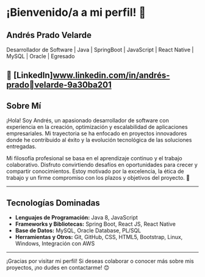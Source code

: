 # ¡Bienvenido/a a mi perfil! 👋

## Andrés Prado Velarde

Desarrollador de Software | Java | SpringBoot | JavaScript | React Native | MySQL | Oracle | Egresado

🔗 [LinkedIn]www.linkedin.com/in/andrés-pradovelarde-9a30ba201
---

## Sobre Mí

¡Hola! Soy Andrés, un apasionado desarrollador de software con experiencia en la creación, optimización y escalabilidad de aplicaciones empresariales. Mi trayectoria se ha enfocado en proyectos innovadores donde he contribuido al éxito y la evolución tecnológica de las soluciones entregadas.

Mi filosofía profesional se basa en el aprendizaje continuo y el trabajo colaborativo. Disfruto convirtiendo desafíos en oportunidades para crecer y compartir conocimientos. Estoy motivado por la excelencia, la ética de trabajo y un firme compromiso con los plazos y objetivos del proyecto. 💼

---

## Tecnologías Dominadas

- **Lenguajes de Programación:** Java 8, JavaScript
- **Frameworks y Bibliotecas:** Spring Boot, React JS, React Native
- **Base de Datos:** MySQL, Oracle Database, PL/SQL
- **Herramientas y Otros:** Git, GitHub, CSS, HTML5, Bootstrap, Linux, Windows, Integración con AWS

---

¡Gracias por visitar mi perfil! Si deseas colaborar o conocer más sobre mis proyectos, ¡no dudes en contactarme! 😊

